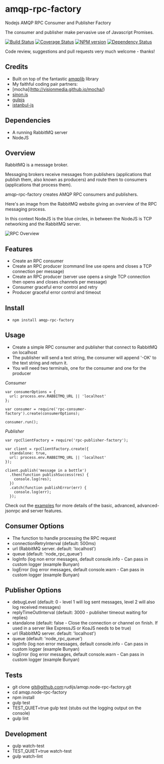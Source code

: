 amqp-rpc-factory
================

Nodejs AMQP RPC Consumer and Publisher Factory

The consumer and publisher make pervasive use of Javascript Promises.

[![Build Status](https://travis-ci.org/rudijs/amqp.node-rpc-factory.svg?branch=master)](https://travis-ci.org/rudijs/amqp.node-rpc-factory)
[![Coverage Status](https://coveralls.io/repos/rudijs/amqp.node-rpc-factory/badge.png?branch=master)](https://coveralls.io/r/rudijs/amqp.node-rpc-factory?branch=master)
[![NPM version](https://badge.fury.io/js/amqp.node-rpc-factory.svg)](http://badge.fury.io/js/amqp.node-rpc-factory)
[![Dependency Status](https://gemnasium.com/rudijs/amqp.node-rpc-factory.svg)](https://gemnasium.com/rudijs/amqp.node-rpc-factory)

Code review, suggestions and pull requests very much welcome - thanks!

## Credits

- Built on top of the fantastic [amqplib](https://github.com/squaremo/amqp.node) library
- My faithful coding pair partners:
- [mocha[(http://visionmedia.github.io/mocha/)
- [sinon.js](http://sinonjs.org/)
- [gulpjs](http://gulpjs.com/)
- [istanbul-js](http://gotwarlost.github.io/istanbul/)

## Dependencies

- A running RabbitMQ server
- NodeJS

## Overview

RabbitMQ is a message broker.

Messaging brokers receive messages from publishers (applications that publish them, also known as producers) and route them to consumers (applications that process them).

amqp-rpc-factory creates AMQP RPC consumers and publishers.

Here's an image from the RabbitMQ website giving an overview of the RPC messaging process.

In this context NodeJS is the blue circles, in between the NodeJS is TCP networking and the RabbitMQ server.

![RPC Overview](docs/images/python-six.png)

## Features

- Create an RPC consumer
- Create an RPC producer (command line use opens and closes a TCP connection per message)
- Create an RPC producer (server use opens a single TCP connection then opens and closes channels per message)
- Consumer graceful error control and retry
- Producer graceful error control and timeout

## Install

- `npm install amqp-rpc-factory`

## Usage

- Create a simple RPC consumer and publisher that connect to RabbitMQ on localhost
- The publisher will send a text string, the consumer will append '-OK' to the text string and return it.
- You will need two terminals, one for the consumer and one for the producer

*Consumer*

```
var consumerOptions = {
  url: process.env.RABBITMQ_URL || 'localhost'
};

var consumer = require('rpc-consumer-factory').create(consumerOptions);

consumer.run();
```

*Publisher*

```
var rpcClientFactory = require('rpc-publisher-factory');

var client = rpcClientFactory.create({
  standalone: true,
  url: process.env.RABBITMQ_URL || 'localhost'
});

client.publish('message in a bottle')
  .then(function publishSuccess(res) {
    console.log(res);
  })
  .catch(function publishError(err) {
    console.log(err);
  });
```

Check out the [examples](examples) for more details of the basic, advanced, advanced-jsonrpc and server features.

## Consumer Options

- The function to handle processing the RPC request
- connectionRetryInterval (default: 500ms)
- url (RabbitMQ server. default: 'localhost')
- queue (default: 'node_rpc_queue')
- logInfo (log non error messages, default console.info - Can pass in custom logger (example Bunyan)
- logError (log error messages, default console.warn - Can pass in custom logger (example Bunyan)

## Publisher Options

- debugLevel (default: 0 - level 1 will log sent messages, level 2 will also log received messages)
- replyTimeOutInterval (default: 3000 - publisher timeout waiting for replies)
- standalone (default: false - Close the connection or channel on finish. If used in a server like ExpressJS or KoaJS needs to be true)
- url (RabbitMQ server. default: 'localhost')
- queue (default: 'node_rpc_queue')
- logInfo (log non error messages, default console.info - Can pass in custom logger (example Bunyan)
- logError (log error messages, default console.warn - Can pass in custom logger (example Bunyan)

## Tests

- git clone git@github.com:rudijs/amqp.node-rpc-factory.git
- cd amqp.node-rpc-factory
- npm install
- gulp test
- TEST_QUIET=true gulp test (stubs out the logging output on the console)
- gulp lint

## Development

- gulp watch-test
- TEST_QUIET=true watch-test
- gulp watch-lint
